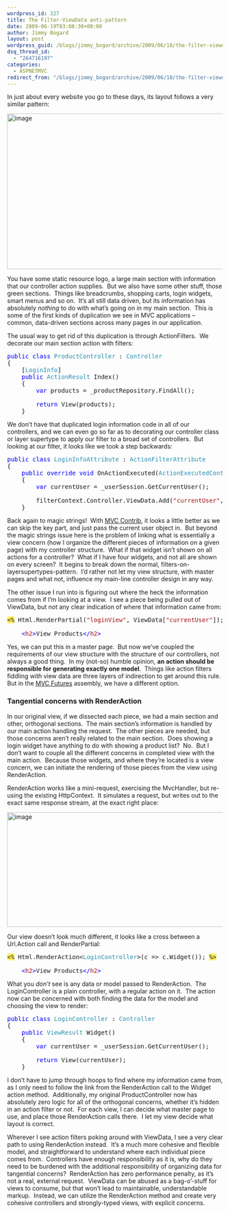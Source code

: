 ```yaml
---
wordpress_id: 327
title: The Filter-ViewData anti-pattern
date: 2009-06-19T03:08:30+00:00
author: Jimmy Bogard
layout: post
wordpress_guid: /blogs/jimmy_bogard/archive/2009/06/18/the-filter-viewdata-anti-pattern.aspx
dsq_thread_id:
  - "264716197"
categories:
  - ASPNETMVC
redirect_from: "/blogs/jimmy_bogard/archive/2009/06/18/the-filter-viewdata-anti-pattern.aspx/"
---
```

In just about every website you go to these days, its layout follows a very similar pattern:

[<img style="border-right: 0px;border-top: 0px;border-left: 0px;border-bottom: 0px" height="362" alt="image" src="https://lostechies.com/content/jimmybogard/uploads/2011/03/image_thumb_55425A8C.png" width="521" border="0" />](https://lostechies.com/content/jimmybogard/uploads/2011/03/image_5A250E48.png) 

You have some static resource logo, a large main section with information that our controller action supplies.&#160; But we also have some other stuff, those green sections.&#160; Things like breadcrumbs, shopping carts, login widgets, smart menus and so on.&#160; It’s all still data driven, but its information has absolutely _nothing_ to do with what’s going on in my main section.&#160; This is some of the first kinds of duplication we see in MVC applications – common, data-driven sections across many pages in our application.

The usual way to get rid of this duplication is through ActionFilters.&#160; We decorate our main section action with filters:

<pre><span style="color: blue">public class </span><span style="color: #2b91af">ProductController </span>: <span style="color: #2b91af">Controller
</span>{
    [<span style="color: #2b91af">LoginInfo</span>]
    <span style="color: blue">public </span><span style="color: #2b91af">ActionResult </span>Index()
    {
        <span style="color: blue">var </span>products = _productRepository.FindAll();

        <span style="color: blue">return </span>View(products);
    }</pre>

[](http://11011.net/software/vspaste)

We don’t have that duplicated login information code in all of our controllers, and we can even go so far as to decorating our controller class or layer supertype to apply our filter to a broad set of controllers.&#160; But looking at our filter, it looks like we took a step backwards:

<pre><span style="color: blue">public class </span><span style="color: #2b91af">LoginInfoAttribute </span>: <span style="color: #2b91af">ActionFilterAttribute
</span>{
    <span style="color: blue">public override void </span>OnActionExecuted(<span style="color: #2b91af">ActionExecutedContext </span>filterContext)
    {
        <span style="color: blue">var </span>currentUser = _userSession.GetCurrentUser();

        filterContext.Controller.ViewData.Add(<span style="color: #a31515">"currentUser"</span>, currentUser);
    }</pre>

[](http://11011.net/software/vspaste)

Back again to magic strings!&#160; With [MVC Contrib](http://www.codeplex.com/MVCContrib), it looks a little better as we can skip the key part, and just pass the current user object in.&#160; But beyond the magic strings issue here is the problem of linking what is essentially a view concern (how I organize the different pieces of information on a given page) with my controller structure.&#160; What if that widget isn’t shown on all actions for a controller?&#160; What if I have four widgets, and not all are shown on every screen?&#160; It begins to break down the normal, filters-on-layersupertypes-pattern.&#160; I’d rather not let my view structure, with master pages and what not, influence my main-line controller design in any way.

The other issue I run into is figuring out where the heck the information comes from if I’m looking at a view.&#160; I see a piece being pulled out of ViewData, but not any clear indication of where that information came from:

<pre><span style="background: #ffee62">&lt;%</span> Html.RenderPartial(<span style="color: #a31515">"loginView"</span>, ViewData[<span style="color: #a31515">"currentUser"</span>]); <span style="background: #ffee62">%&gt;

</span>    <span style="color: blue">&lt;</span><span style="color: #a31515">h2</span><span style="color: blue">&gt;</span>View Products<span style="color: blue">&lt;/</span><span style="color: #a31515">h2</span><span style="color: blue">&gt;
</span></pre>

[](http://11011.net/software/vspaste)

Yes, we can put this in a master page.&#160; But now we’ve coupled the requirements of our view structure with the structure of our controllers, not always a good thing.&#160; In my (not-so) humble opinion, **an action should be responsible for generating exactly one model**.&#160; Things like action filters fiddling with view data are three layers of indirection to get around this rule.&#160; But in the [MVC Futures](http://aspnet.codeplex.com/Release/ProjectReleases.aspx?ReleaseId=24471#DownloadId=61773) assembly, we have a different option.

### Tangential concerns with RenderAction

In our original view, if we dissected each piece, we had a main section and other, orthogonal sections.&#160; The main section’s information is handled by our main action handling the request.&#160; The other pieces are needed, but those concerns aren’t really related to the main section.&#160; Does showing a login widget have anything to do with showing a product list?&#160; No.&#160; But I don’t want to couple all the different concerns in completed view with the main action.&#160; Because those widgets, and where they’re located is a view concern, we can initiate the rendering of those pieces from the view using RenderAction.

RenderAction works like a mini-request, exercising the MvcHandler, but re-using the existing HttpContext.&#160; It simulates a request, but writes out to the exact same response stream, at the exact right place:

[<img style="border-right: 0px;border-top: 0px;border-left: 0px;border-bottom: 0px" height="267" alt="image" src="https://lostechies.com/content/jimmybogard/uploads/2011/03/image_thumb_3780CFCD.png" width="721" border="0" />](https://lostechies.com/content/jimmybogard/uploads/2011/03/image_267CA1EA.png) 

Our view doesn’t look much different, it looks like a cross between a Url.Action call and RenderPartial:

<pre><span style="background: #ffee62">&lt;%</span> Html.RenderAction&lt;<span style="color: #2b91af">LoginController</span>&gt;(c =&gt; c.Widget()); <span style="background: #ffee62">%&gt;

</span>    <span style="color: blue">&lt;</span><span style="color: #a31515">h2</span><span style="color: blue">&gt;</span>View Products<span style="color: blue">&lt;/</span><span style="color: #a31515">h2</span><span style="color: blue">&gt;
</span></pre>

[](http://11011.net/software/vspaste)

What you _don’t_ see is any data or model passed to RenderAction.&#160; The LoginController is a plain controller, with a regular action on it.&#160; The action now can be concerned with both finding the data for the model and choosing the view to render:

<pre><span style="color: blue">public class </span><span style="color: #2b91af">LoginController </span>: <span style="color: #2b91af">Controller
</span>{
    <span style="color: blue">public </span><span style="color: #2b91af">ViewResult </span>Widget()
    {
        <span style="color: blue">var </span>currentUser = _userSession.GetCurrentUser();

        <span style="color: blue">return </span>View(currentUser);
    }</pre>

[](http://11011.net/software/vspaste)

I don’t have to jump through hoops to find where my information came from, as I only need to follow the link from the RenderAction call to the Widget action method.&#160; Additionally, my original ProductController now has absolutely zero logic for all of the orthogonal concerns, whether it’s hidden in an action filter or not.&#160; For each view, I can decide what master page to use, and place those RenderAction calls there.&#160; I let my view decide what layout is correct.

Wherever I see action filters poking around with ViewData, I see a very clear path to using RenderAction instead.&#160; It’s a much more cohesive and flexible model, and straightforward to understand where each individual piece comes from.&#160; Controllers have enough responsibility as it is, why do they need to be burdened with the additional responsibility of organizing data for tangential concerns?&#160; RenderAction has zero performance penalty, as it’s not a real, external request.&#160; ViewData can be abused as a bag-o’-stuff for views to consume, but that won’t lead to maintainable, understandable markup.&#160; Instead, we can utilize the RenderAction method and create very cohesive controllers and strongly-typed views, with explicit concerns.